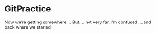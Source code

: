 # GitPractice
Now we're getting somewhere....
But.... not very far. I'm confused
....and back where we started
